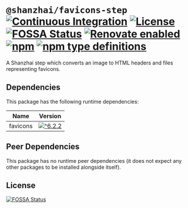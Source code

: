 # `@shanzhai/favicons-step` [![Continuous Integration](https://github.com/jameswilddev/shanzhai/workflows/Continuous%20Integration/badge.svg)](https://github.com/jameswilddev/shanzhai/actions) [![License](https://img.shields.io/github/license/jameswilddev/shanzhai.svg)](https://github.com/jameswilddev/shanzhai/blob/master/license) [![FOSSA Status](https://app.fossa.io/api/projects/git%2Bgithub.com%2Fjameswilddev%2Fshanzhai.svg?type=shield)](https://app.fossa.io/projects/git%2Bgithub.com%2Fjameswilddev%2Fshanzhai?ref=badge_shield) [![Renovate enabled](https://img.shields.io/badge/renovate-enabled-brightgreen.svg)](https://renovatebot.com/) [![npm](https://img.shields.io/npm/v/@shanzhai/favicons-step.svg)](https://www.npmjs.com/package/@shanzhai/favicons-step) [![npm type definitions](https://img.shields.io/npm/types/@shanzhai/favicons-step.svg)](https://www.npmjs.com/package/@shanzhai/favicons-step)

A Shanzhai step which converts an image to HTML headers and files representing favicons.

## Dependencies

This package has the following runtime dependencies:

Name     | Version                                                                                       
-------- | ----------------------------------------------------------------------------------------------
favicons | [![^6.2.2](https://img.shields.io/npm/v/favicons.svg)](https://www.npmjs.com/package/favicons)

## Peer Dependencies

This package has no runtime peer dependencies (it does not expect any other packages to be installed alongside itself).

## License

[![FOSSA Status](https://app.fossa.io/api/projects/git%2Bgithub.com%2Fjameswilddev%2Fshanzhai.svg?type=large)](https://app.fossa.io/projects/git%2Bgithub.com%2Fjameswilddev%2Fshanzhai?ref=badge_large)
